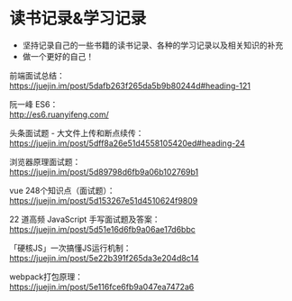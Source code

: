 # 读书记录&学习记录
- 坚持记录自己的一些书籍的读书记录、各种的学习记录以及相关知识的补充
- 做一个更好的自己！

前端面试总结：  
https://juejin.im/post/5dafb263f265da5b9b80244d#heading-121    

阮一峰 ES6：  
http://es6.ruanyifeng.com/    

头条面试题 - 大文件上传和断点续传：  
https://juejin.im/post/5dff8a26e51d4558105420ed#heading-24  

浏览器原理面试题：  
https://juejin.im/post/5d89798d6fb9a06b102769b1  

vue 248个知识点（面试题）：  
https://juejin.im/post/5d153267e51d4510624f9809  

22 道高频 JavaScript 手写面试题及答案：  
https://juejin.im/post/5d51e16d6fb9a06ae17d6bbc  

「硬核JS」一次搞懂JS运行机制：  
https://juejin.im/post/5e22b391f265da3e204d8c14  

webpack打包原理：  
https://juejin.im/post/5e116fce6fb9a047ea7472a6
